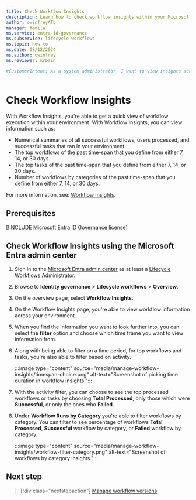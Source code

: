 ```yaml
---
title: Check Workflow Insights
description: Learn how to check workflow insights within your Microsoft Entra tenant.
author: owinfreyATL
manager: femila
ms.service: entra-id-governance
ms.subservice: lifecycle-workflows
ms.topic: how-to
ms.date: 08/12/2024
ms.author: owinfrey
ms.reviewer: krbain

#CustomerIntent: As a system administrator, I want to view insights across my environment so that I know which workflows, or tasks, are being used the most.
---
```


# Check Workflow Insights

With Workflow Insights, you're able to get a quick view of workflow execution within your environment. With Workflow Insights, you can view information such as:

- Numerical summaries of all successful workflows, users processed, and successful tasks that ran in your environment.
- The top workflows of the past time-span that you define from either 7, 14, or 30 days.
- The top tasks of the past time-span that you define from either 7, 14, or 30 days.
- Number of workflows by categories of the past time-span that you define from either 7, 14, or 30 days.


For more information, see: [Workflow Insights](lifecycle-workflow-insights.md).

## Prerequisites

[!INCLUDE [Microsoft Entra ID Governance license](~/includes/entra-entra-governance-license.md)]


## Check Workflow Insights using the Microsoft Entra admin center


1. Sign in to the [Microsoft Entra admin center](https://entra.microsoft.com) as at least a [Lifecycle Workflows Administrator](~/identity/role-based-access-control/permissions-reference.md#lifecycle-workflows-administrator).

1. Browse to **Identity governance** > **Lifecycle workflows** > **Overview**. 

1. On the overview page, select **Workflow Insights**.

1. On the Workflow Insights page, you're able to view workflow information across your environment.

1. When you find the information you want to look further into, you can select the **filter** option and choose which time frame you want to view information from.

1. Along with being able to filter on a time period, for top workflows and tasks, you're also able to filter based on activity.

   :::image type="content" source="media/manage-workflow-insights/timespan-choice.png" alt-text="Screenshot of picking time duration in workflow insights.":::

1. With the activity filter, you can choose to see the top processed workflows or tasks by choosing **Total Processed**, only those which were **Successful**, or only the ones who **Failed**.

1. Under **Workflow Runs by Category** you're able to filter workflows by category. You can filter to see percentage  of workflows **Total Processed**, **Successful** workflow by category, or **Failed** workflow by category.

   :::image type="content" source="media/manage-workflow-insights/workflow-filter-category.png" alt-text="Screenshot of workflows by category insights.":::

## Next step

> [!div class="nextstepaction"]
> [Manage workflow versions](manage-workflow-tasks.md)

